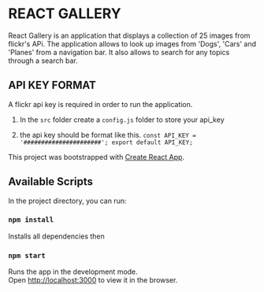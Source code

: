 # REACT GALLERY

React Gallery is an application that displays a collection of 25 images from flickr's APi. The application allows to look up images from 'Dogs', 'Cars' and 'Planes' from a navigation bar. It also allows to search for any topics through a search bar.

## API KEY FORMAT
A flickr api key is required in order to run the application.

1. In the `src` folder create a `config.js` folder to store your api_key

2. the api key should be format like this.
  `const API_KEY = '######################';
  export default API_KEY;`

This project was bootstrapped with [Create React App](https://github.com/facebook/create-react-app).

## Available Scripts

In the project directory, you can run:

### `npm install`

Installs all dependencies then

### `npm start`

Runs the app in the development mode.<br />
Open [http://localhost:3000](http://localhost:3000) to view it in the browser.
